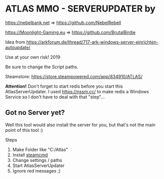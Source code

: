 # ATLAS MMO - SERVERUPDATER by 
https://nebelbank.net => https://github.com/NebelRebell

https://Moonlight-Gaming.eu => https://github.com/BrutalBirdie

Idea from https://arkforum.de/thread/717-ark-windows-server-einrichten-autoupdate/

Use at your own risk! 2019

Be sure to change the Script paths.

Steamstore: https://store.steampowered.com/app/834910/ATLAS/

**Attention!**
Don't forget to start redis before you start this AtlasServerUpdater.
I used https://nssm.cc/ to make redis a Windows Service so I don't have to deal with that "step"...

## Got no Server yet?

Well this tool would also install the server for you, but that's not the main point of this tool :)

Steps
1. Make Folder like "C:/Atlas"
2. Install [steamcmd](https://developer.valvesoftware.com/wiki/SteamCMD)
3. Change settings / paths 
4. Start AtlasServerUpdater
5. Ignore red messages ;)
